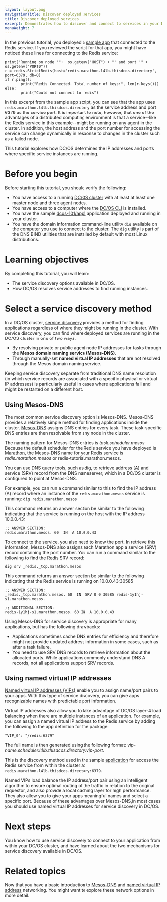 ```yaml
---
layout: layout.pug
navigationTitle: Discover deployed services
title: Discover deployed services
excerpt: Demonstrates how to discover and connect to services in your DC/OS cluster (part 7)
menuWeight: 7
---
```

In the previous tutorial, you deployed a [sample app](https://raw.githubusercontent.com/joerg84/dcos-101/master/app1/app1.py) that connected to the Redis service. If you reviewed the script for that app, you might have noticed these lines for connecting to the Redis service:

```
print("Running on node '"+  os.getenv("HOST") + "' and port '" + os.getenv("PORT0"))
r = redis.StrictRedis(host='redis.marathon.l4lb.thisdcos.directory', port=6379, db=0)
if r.ping():
       print("Redis Connected. Total number of keys:", len(r.keys()))
else:
       print("Could not connect to redis")
```

In this excerpt from the sample app script, you can see that the app uses `redis.marathon.l4lb.thisdcos.directory` as the service address and port 6379 as the service port. It is important to note, however, that one of the advantages of a distributed computing environment is that a service--like the Redis service in this example--might be running on any agent in the cluster. In addition, the host address and the port number for accessing the service can change dynamically in response to changes in the cluster such as a failed node.

This tutorial explores how DC/OS determines the IP addresses and ports where specific service instances are running.

# Before you begin
Before starting this tutorial, you should verify the following:
- You have access to a running [DC/OS cluster](../start-here/) with at least at least one master node and three agent nodes.
- You have access to a computer where the [DC/OS CLI](../cli/) is installed.
- You have the sample [dcos-101/app1](/tutorials/dcos-101/app1/) application deployed and running in your cluster.
- You have the domain information command-line utility `dig` available on the computer you use to connect to the cluster. The `dig` utility is part of the DNS BIND utilities that are installed by default with most Linux distributions.

# Learning objectives
By completing this tutorial, you will learn:
- The service discovery options available in DC/OS.
- How DC/OS resolves service addresses to find running instances.

# Select a service discovery method
In a DC/OS cluster, [service discovery](/1.13/networking/) provides a method for finding applications regardless of where they might be running in the cluster. With service discovery, you can find where deployed services are running in the DC/OS cluster in one of two ways:

 - By resolving private or public agent node IP addresses for tasks through the **Mesos domain naming service (Mesos-DNS)**.
 - Through manually-set **named virtual IP addresses** that are not resolved through the Mesos domain naming service.

Keeping service discovery separate from traditional DNS name resolution (in which service records are associated with a specific physical or virtual IP addresses) is particularly useful in cases where applications fail and might be restarted on a different host.

## Using Mesos-DNS
The most common service discovery option is Mesos-DNS. Mesos-DNS provides a relatively simple method for finding applications inside the cluster. [Mesos-DNS](/networking/mesos-dns/) assigns DNS entries for every task. These task-specific DNS entries are then resolvable from any node in the cluster. 

The naming pattern for Mesos-DNS entries is  *task.scheduler.mesos* Because the default scheduler for the Redis service you have deployed is [Marathon](/overview/architecture/components/#marathon), the Mesos-DNS name for your Redis service is *redis.marathon.mesos* or redis-tutorial.marathon.mesos.

You can use DNS query tools, such as [dig](https://linux.die.net/man/1/dig), to retrieve address (A) and service (SRV) record from the DNS nameserver, which in a DC/OS cluster is configured to point at Mesos-DNS.

For example, you can run a command similar to this to find the IP address (A) record where an instance of the `redis.marathon.mesos` service is running:
 `dig redis.marathon.mesos`

This command returns an answer section be similar to the following indicating that the service is running on the host with the IP address 10.0.0.43:

 ```
 ;; ANSWER SECTION:
 redis.marathon.mesos. 60  IN  A 10.0.0.43
 ```
To connect to the service, you also need to know the port. In retrieve this information, Mesos-DNS also assigns each Marathon app a service (SRV) record containing the port number. You can run a command similar to the following to find the Redis SRV record:

 `dig srv _redis._tcp.marathon.mesos`

This command returns an answer section be similar to the following indicating that the Redis service is running on 10.0.0.43:30585

 ```
 ;; ANSWER SECTION:
 _redis._tcp.marathon.mesos. 60  IN  SRV 0 0 30585 redis-1y1hj-s1.marathon.mesos.

 ;; ADDITIONAL SECTION:
 redis-1y1hj-s1.marathon.mesos. 60 IN  A 10.0.0.43
 ```

Using Mesos-DNS for service discovery is appropriate for many applications, but has the following drawbacks:
* Applications sometimes cache DNS entries for efficiency and therefore might not provide updated address information in some cases, such as after a task failure.
 * You need to use SRV DNS records to retrieve information about the allocated ports. While applications commonly understand DNS A records, not all applications support SRV records.

## Using named virtual IP addresses
[Named virtual IP addresses (VIPs)](/networking/load-balancing-vips/) enable you to assign name/port pairs to your apps. With this type of service discovery, you can give apps recognizable names with predictable port information. 

Virtual IP addresses also allow you to take advantage of DC/OS layer-4 load balancing when there are multiple instances of an application. For example, you can assign a named virtual IP address to the Redis service by adding the following to the app definition for the package:

 ```
 "VIP_0": "/redis:6379"
 ```

 The full name is then generated using the following format:
 *vip-name.scheduler.l4lb.thisdcos.directory:vip-port*.

This is the discovery method used in the sample [application](https://raw.githubusercontent.com/joerg84/dcos-101/master/app1/app1.py) for access the Redis service from within the cluster at `redis.marathon.l4lb.thisdcos.directory:6379`.

Named VIPs load balance the IP address/port pair using an intelligent algorithm to ensure optimal routing of the traffic in relation to the original requestor, and also provide a local caching layer for high performance. They also allow you to give your apps meaningful names and select a specific port. Because of these advantages over Mesos-DNS,in most cases you should use named virtual IP addresses for service discovery in DC/OS.

# Next steps
You know how to use service discovery to connect to your application from within your DC/OS cluster, and have learned about the two mechanisms for service discovery available in DC/OS.

# Related topics
Now that you have a basic introduction to [Mesos-DNS](#mesos-dns) and [named virtual IP address](#named-vips) networking. You might want to explore these network options in more detail.